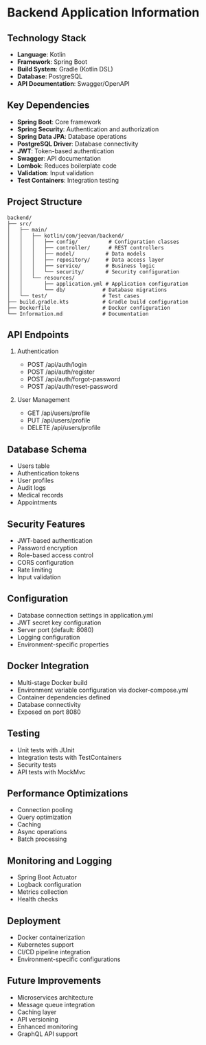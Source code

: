 # Backend Application Information

## Technology Stack
- **Language**: Kotlin
- **Framework**: Spring Boot
- **Build System**: Gradle (Kotlin DSL)
- **Database**: PostgreSQL
- **API Documentation**: Swagger/OpenAPI

## Key Dependencies
- **Spring Boot**: Core framework
- **Spring Security**: Authentication and authorization
- **Spring Data JPA**: Database operations
- **PostgreSQL Driver**: Database connectivity
- **JWT**: Token-based authentication
- **Swagger**: API documentation
- **Lombok**: Reduces boilerplate code
- **Validation**: Input validation
- **Test Containers**: Integration testing

## Project Structure
```
backend/
├── src/
│   ├── main/
│   │   ├── kotlin/com/jeevan/backend/
│   │   │   ├── config/          # Configuration classes
│   │   │   ├── controller/      # REST controllers
│   │   │   ├── model/          # Data models
│   │   │   ├── repository/     # Data access layer
│   │   │   ├── service/        # Business logic
│   │   │   └── security/       # Security configuration
│   │   └── resources/
│   │       ├── application.yml # Application configuration
│   │       └── db/            # Database migrations
│   └── test/                  # Test cases
├── build.gradle.kts           # Gradle build configuration
├── Dockerfile                 # Docker configuration
└── Information.md             # Documentation
```

## API Endpoints
1. Authentication
   - POST /api/auth/login
   - POST /api/auth/register
   - POST /api/auth/forgot-password
   - POST /api/auth/reset-password

2. User Management
   - GET /api/users/profile
   - PUT /api/users/profile
   - DELETE /api/users/profile

## Database Schema
- Users table
- Authentication tokens
- User profiles
- Audit logs
- Medical records
- Appointments

## Security Features
- JWT-based authentication
- Password encryption
- Role-based access control
- CORS configuration
- Rate limiting
- Input validation

## Configuration
- Database connection settings in application.yml
- JWT secret key configuration
- Server port (default: 8080)
- Logging configuration
- Environment-specific properties

## Docker Integration
- Multi-stage Docker build
- Environment variable configuration via docker-compose.yml
- Container dependencies defined
- Database connectivity
- Exposed on port 8080

## Testing
- Unit tests with JUnit
- Integration tests with TestContainers
- Security tests
- API tests with MockMvc

## Performance Optimizations
- Connection pooling
- Query optimization
- Caching
- Async operations
- Batch processing

## Monitoring and Logging
- Spring Boot Actuator
- Logback configuration
- Metrics collection
- Health checks

## Deployment
- Docker containerization
- Kubernetes support
- CI/CD pipeline integration
- Environment-specific configurations

## Future Improvements
- Microservices architecture
- Message queue integration
- Caching layer
- API versioning
- Enhanced monitoring
- GraphQL API support 